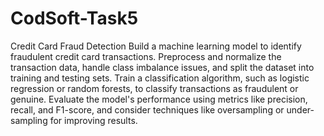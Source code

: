 # CodSoft-Task5
Credit Card Fraud Detection 
Build a machine learning model to identify fraudulent credit card transactions. Preprocess and normalize the transaction data, handle class
imbalance issues, and split the dataset into training and testing sets. Train a classification algorithm, such as logistic regression or random forests, to classify transactions as fraudulent or genuine. Evaluate the model's performance using metrics like precision, recall, and F1-score, and consider techniques like oversampling or under-sampling for improving results.
